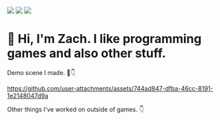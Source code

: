 ![](https://github.com/user-attachments/assets/888bce41-5a2a-470d-a6d4-018223f40d78)
![](https://images-wixmp-ed30a86b8c4ca887773594c2.wixmp.com/f/93873239-b7b8-44cd-bbb7-b17abeaf4527/d2u5emk-d601f016-5ff5-4fe2-8bd3-fed0ec9cb4cb.png?token=eyJ0eXAiOiJKV1QiLCJhbGciOiJIUzI1NiJ9.eyJzdWIiOiJ1cm46YXBwOjdlMGQxODg5ODIyNjQzNzNhNWYwZDQxNWVhMGQyNmUwIiwiaXNzIjoidXJuOmFwcDo3ZTBkMTg4OTgyMjY0MzczYTVmMGQ0MTVlYTBkMjZlMCIsIm9iaiI6W1t7InBhdGgiOiJcL2ZcLzkzODczMjM5LWI3YjgtNDRjZC1iYmI3LWIxN2FiZWFmNDUyN1wvZDJ1NWVtay1kNjAxZjAxNi01ZmY1LTRmZTItOGJkMy1mZWQwZWM5Y2I0Y2IucG5nIn1dXSwiYXVkIjpbInVybjpzZXJ2aWNlOmZpbGUuZG93bmxvYWQiXX0.KrtxsrYHo537bO5Y-yuExZybRBiaJ-S98gp0DbhcWfE)
![](https://images-wixmp-ed30a86b8c4ca887773594c2.wixmp.com/f/bc5b623f-e4cd-4d14-ba32-48a689824483/d2hillo-80aac86d-5b42-4e35-acce-bfd4803a78a8.png?token=eyJ0eXAiOiJKV1QiLCJhbGciOiJIUzI1NiJ9.eyJzdWIiOiJ1cm46YXBwOjdlMGQxODg5ODIyNjQzNzNhNWYwZDQxNWVhMGQyNmUwIiwiaXNzIjoidXJuOmFwcDo3ZTBkMTg4OTgyMjY0MzczYTVmMGQ0MTVlYTBkMjZlMCIsIm9iaiI6W1t7InBhdGgiOiJcL2ZcL2JjNWI2MjNmLWU0Y2QtNGQxNC1iYTMyLTQ4YTY4OTgyNDQ4M1wvZDJoaWxsby04MGFhYzg2ZC01YjQyLTRlMzUtYWNjZS1iZmQ0ODAzYTc4YTgucG5nIn1dXSwiYXVkIjpbInVybjpzZXJ2aWNlOmZpbGUuZG93bmxvYWQiXX0.yrkHu6o-5ZBr0rp_Lx7GBRlYe0wo2RFk5-wOMJXJJdw)

# 👋 Hi, I'm Zach. I like programming games and also other stuff.

Demo scene I made. 🌲👇

https://github.com/user-attachments/assets/744ad847-dfba-46cc-8191-1e2148047d9a

Other things I've worked on outside of games. 👇
